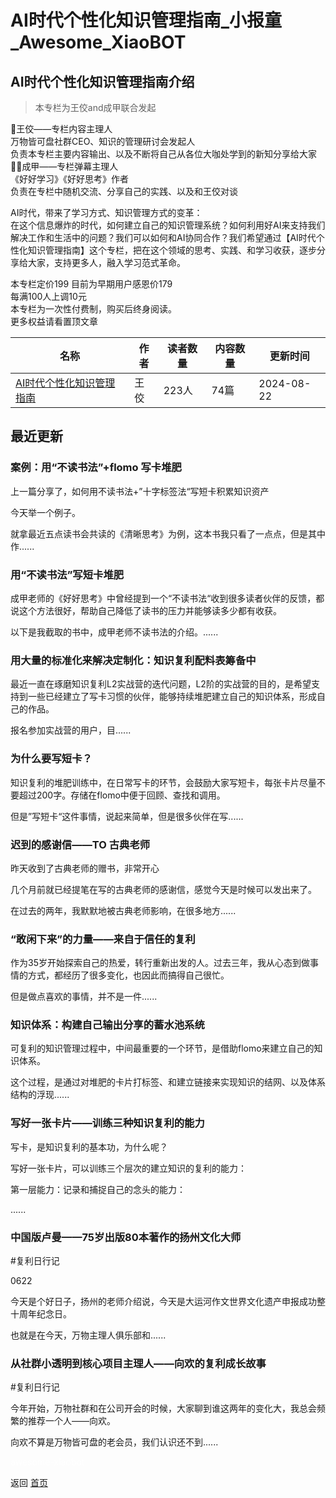 # AI时代个性化知识管理指南_小报童_Awesome_XiaoBOT

## AI时代个性化知识管理指南介绍
> 本专栏为王佼and成甲联合发起    
    
👩王佼——专栏内容主理人    
万物皆可盘社群CEO、知识的管理研讨会发起人    
负责本专栏主要内容输出、以及不断将自己从各位大咖处学到的新知分享给大家    
👱‍♂️成甲——专栏弹幕主理人    
《好好学习》《好好思考》作者    
负责在专栏中随机交流、分享自己的实践、以及和王佼对谈    
    
AI时代，带来了学习方式、知识管理方式的变革：    
在这个信息爆炸的时代，如何建立自己的知识管理系统？如何利用好AI来支持我们解决工作和生活中的问题？我们可以如何和AI协同合作？我们希望通过【AI时代个性化知识管理指南】这个专栏，把在这个领域的思考、实践、和学习收获，逐步分享给大家，支持更多人，融入学习范式革命。    
    
本专栏定价199 目前为早期用户感恩价179    
每满100人上调10元    
本专栏为一次性付费制，购买后终身阅读。    
更多权益请看置顶文章  
  


|名称|作者|读者数量|内容数量|更新时间|
|---|---|---|---|---|
|[AI时代个性化知识管理指南](https://xiaobot.net/p/WangJiao?refer=0b133df9-27dc-423b-8101-639049001c13)|王佼|223人|74篇|2024-08-22|

## 最近更新
### 案例：用“不读书法”+flomo 写卡堆肥

上一篇分享了，如何用不读书法+”十字标签法“写短卡积累知识资产

今天举一个例子。

就拿最近五点读书会共读的《清晰思考》为例，这本书我只看了一点点，但是其中作......

### 用“不读书法”写短卡堆肥

成甲老师的《好好思考》中曾经提到一个“不读书法“收到很多读者伙伴的反馈，都说这个方法很好，帮助自己降低了读书的压力并能够读多少都有收获。

以下是我截取的书中，成甲老师不读书法的介绍。......

### 用大量的标准化来解决定制化：知识复利配料表筹备中

最近一直在琢磨知识复利L2实战营的迭代问题，L2阶的实战营的目的，是希望支持到一些已经建立了写卡习惯的伙伴，能够持续堆肥建立自己的知识体系，形成自己的作品。

报名参加实战营的用户，目......

### 为什么要写短卡？

知识复利的堆肥训练中，在日常写卡的环节，会鼓励大家写短卡，每张卡片尽量不要超过200字。存储在flomo中便于回顾、查找和调用。

但是”写短卡“这件事情，说起来简单，但是很多伙伴在写......

### 迟到的感谢信——TO 古典老师

昨天收到了古典老师的赠书，非常开心

几个月前就已经提笔在写的古典老师的感谢信，感觉今天是时候可以发出来了。

在过去的两年，我默默地被古典老师影响，在很多地方......

### “敢闲下来”的力量——来自于信任的复利

作为35岁开始探索自己的热爱，转行重新出发的人。过去三年，我从心态到做事情的方式，都经历了很多变化，也因此而搞得自己很忙。

但是做点喜欢的事情，并不是一件......

### 知识体系：构建自己输出分享的蓄水池系统

可复利的知识管理过程中，中间最重要的一个环节，是借助flomo来建立自己的知识体系。

这个过程，是通过对堆肥的卡片打标签、和建立链接来实现知识的结网、以及体系结构的浮现......

### 写好一张卡片——训练三种知识复利的能力

写卡，是知识复利的基本功，为什么呢？

写好一张卡片，可以训练三个层次的建立知识的复利的能力：

第一层能力：记录和捕捉自己的念头的能力：

......

### 中国版卢曼——75岁出版80本著作的扬州文化大师

#复利日行记

0622

今天是个好日子，扬州的老师介绍说，今天是大运河作文世界文化遗产申报成功整十周年纪念日。

也就是在今天，万物主理人俱乐部和......

### 从社群小透明到核心项目主理人——向欢的复利成长故事

#复利日行记

今年开始，万物社群和在公司开会的时候，大家聊到谁这两年的变化大，我总会频繁的推荐一个人——向欢。

向欢不算是万物皆可盘的老会员，我们认识还不到......


<a href="https://github.com/Reno9527/awesome-xiaobot" style="color: white; text-decoration: none;">awesome-xiaobot</a>

返回 [首页](../README.md)
